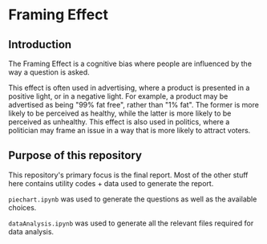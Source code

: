 # Framing Effect

## Introduction

The Framing Effect is a cognitive bias where people are influenced by the way a question is asked. 

This effect is often used in advertising, where a product is presented in a positive light, or in a negative light. For example, a product may be advertised as being "99% fat free", rather than "1% fat". The former is more likely to be perceived as healthy, while the latter is more likely to be perceived as unhealthy. This effect is also used in politics, where a politician may frame an issue in a way that is more likely to attract voters.

## Purpose of this repository

This repository's primary focus is the final report. Most of the other stuff here contains utility codes + data used to generate the report.

`piechart.ipynb` was used to generate the questions as well as the available choices.

`dataAnalysis.ipynb` was used to generate all the relevant files required for data analysis.
